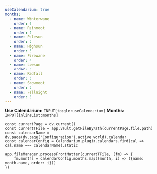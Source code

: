 ```yaml
---
useCalendarium: true
months:
  - name: Winterwane
    order: 0
  - name: Rainmoot
    order: 1
  - name: Palesun
    order: 2
  - name: Highsun
    order: 3
  - name: Firewane
    order: 4
  - name: Lowsun
    order: 5
  - name: Redfall
    order: 6
  - name: Snowmoot
    order: 7
  - name: Fellnight
    order: 8
---
```

**Use Calendarium:** `INPUT[toggle:useCalendarium]`
**Months:** `INPUT[inlineList:months]`

```dataviewjs
const currentPage = dv.current()
const currentTFile = app.vault.getFileByPath(currentPage.file.path)
const calendarName = dv.page(dv.page('Configuration').active_world).calendar
const calendarConfig = Calendarium.plugin.calendars.find(cal => cal.name === calendarName).static

app.fileManager.processFrontMatter(currentTFile, (fm) => {
	fm.months = calendarConfig.months.map((month, i) => ({name: month.name, order: i}))
})

```
